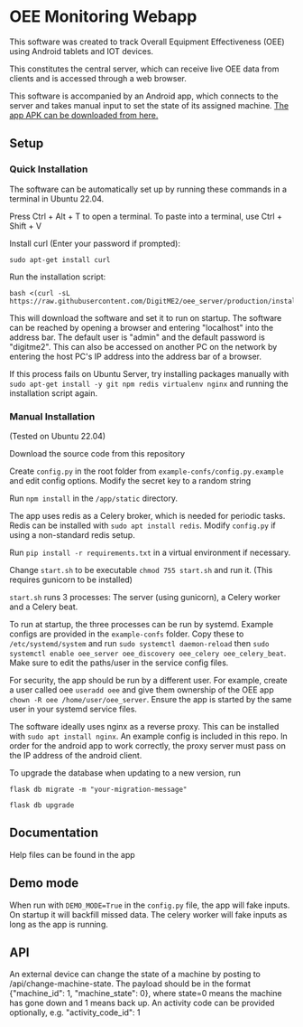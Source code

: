 # OEE Monitoring Webapp

This software was created to track Overall Equipment Effectiveness (OEE) using Android tablets and IOT devices.

This constitutes the central server, which can receive live OEE data from clients and is accessed through a web browser.

This software is accompanied by an Android app, which connects to the server and takes manual input to set the state of its assigned machine. [The app APK can be downloaded from here.](https://github.com/DigitME2/MachineMonitoring/releases) 

## Setup
### Quick Installation
The software can be automatically set up by running these commands in a terminal in Ubuntu 22.04.

Press Ctrl + Alt + T to open a terminal. To paste into a terminal, use Ctrl + Shift + V

Install curl (Enter your password if prompted):
```
sudo apt-get install curl
```

Run the installation script:

```
bash <(curl -sL https://raw.githubusercontent.com/DigitME2/oee_server/production/install.sh)
```



This will download the software and set it to run on startup. The software can be reached by opening a browser and entering "localhost" into the address bar. The default user is "admin" and the default password is "digitme2".
This can also be accessed on another PC on the network by entering the host PC's IP address into the address bar of a browser.

If this process fails on Ubuntu Server, try installing packages manually with 
`sudo apt-get install -y git npm redis virtualenv nginx`
and running the installation script again.
### Manual Installation

(Tested on Ubuntu 22.04)

Download the source code from this repository

Create `config.py` in the root folder from `example-confs/config.py.example` and edit config options. Modify the secret key to a random string

Run `npm install` in the `/app/static` directory.

The app uses redis as a Celery broker, which is needed for periodic tasks. Redis can be installed with `sudo apt install redis`. Modify `config.py` if using a non-standard redis setup.

Run `pip install -r requirements.txt` in a virtual environment if necessary.

Change `start.sh` to be executable `chmod 755 start.sh` and run it.
(This requires gunicorn to be installed)

`start.sh` runs 3 processes: The server (using gunicorn), a Celery worker and a Celery beat.

To run at startup, the three processes can be run by systemd. Example configs are provided in the `example-confs` folder. Copy these to `/etc/systemd/system` and run `sudo systemctl daemon-reload` then `sudo systemctl enable oee_server oee_discovery oee_celery oee_celery_beat`. Make sure to edit the paths/user in the service config files.

For security, the app should be run by a different user. For example, create a user called oee `useradd oee` and give them ownership of the OEE app `chown -R oee /home/user/oee_server`. Ensure the app is started by the same user in your systemd service files.

The software ideally uses nginx as a reverse proxy. This can be installed with `sudo apt install nginx`. An example config is included in this repo. In order for the android app to work correctly, the proxy server must pass on the IP address of the android client.

To upgrade the database when updating to a new version, run

`flask db migrate -m "your-migration-message"`

`flask db upgrade`


## Documentation

Help files can be found in the app

## Demo mode

When run with `DEMO_MODE=True` in the `config.py` file, the app will fake inputs. On startup it will backfill missed data. The celery worker will fake inputs as long as the app is running.

## API

An external device can change the state of a machine by posting to /api/change-machine-state. The payload should be in the format {"machine_id": 1, "machine_state": 0}, where state=0 means the machine has gone down and 1 means back up. An activity code can be provided optionally, e.g. "activity_code_id": 1
